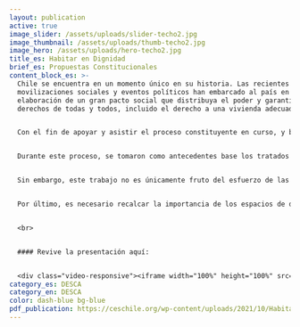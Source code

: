 ```yaml
---
layout: publication
active: true
image_slider: /assets/uploads/slider-techo2.jpg
image_thumbnail: /assets/uploads/thumb-techo2.jpg
image_hero: /assets/uploads/hero-techo2.jpg
title_es: Habitar en Dignidad
brief_es: Propuestas Constitucionales
content_block_es: >-
  Chile se encuentra en un momento único en su historia. Las recientes
  movilizaciones sociales y eventos políticos han embarcado al país en la
  elaboración de un gran pacto social que distribuya el poder y garantice los
  derechos de todas y todos, incluido el derecho a una vivienda adecuada. 


  Con el fin de apoyar y asistir el proceso constituyente en curso, y basándose en el documento Habitar en dignidad: Hacia el derecho a la vivienda en la nueva constitución y el Compromiso por el habitar en dignidad, los planteamientos que aquí se presentan forman parte de un ciclo de aportes colaborativos que buscan enriquecer las reflexiones de la Convención Constitucional respecto a la incorporación del derecho a una vivienda adecuada. Para esto hemos realizado un esfuerzo por realizar propuestas específicas y concretas, aunque el espíritu de las organizaciones impulsoras es abrir la discusión hacia la comunidad con el objetivo de inspirar futuras reflexiones. 


  Durante este proceso, se tomaron como antecedentes base los tratados e instrumentos internacionales sobre el derecho a una vivienda adecuada, cuyo contenido nos ha servido de marco de referencia para la elaboración de este documento. Asimismo, se tuvo en especial consideración los documentos publicados por el Consejo Nacional de Desarrollo Urbano (CNDU) para vislumbrar los principales desafíos de la política de vivienda y ciudad. Finalmente, también se analizaron diversas experiencias constitucionales a nivel comparado para iluminar nuestras propuestas. 


  Sin embargo, este trabajo no es únicamente fruto del esfuerzo de las organizaciones que impulsan este documento, puesto que su realización ha sido posible gracias al aporte de diversas personas y organizaciones de la sociedad civil. Reconocemos particularmente la contribución de quienes han participado generosamente en diversas reuniones de trabajo que nos permitieron publicar los documentos citados anteriormente, cuyo contenido ha servido de base para la elaboración de estas propuestas. Hemos tenido gratificantes conversaciones con intelectuales, académicos, servidores públicos y organizaciones no gubernamentales que nos han permitido enriquecer nuestras propias reflexiones. 


  Por último, es necesario recalcar la importancia de los espacios de diálogos que hemos sostenido con las comunidades con quienes trabajamos y las diversas organizaciones territoriales con las cuales nos hemos vinculado durante este proceso. Las múltiples conversaciones en encuentros, talleres y entrevistas con dirigentes y dirigentas, reafirman la necesidad de ubicar el derecho a una vivienda adecuada y un hábitat digno en el centro de la nueva Constitución.


  <br>


  #### Revive la presentación aquí:


  <div class="video-responsive"><iframe width="100%" height="100%" src="https://www.youtube.com/embed/Wbu-ALA5W5Y?rel=0&showinfo=0&autohide=1&modestbranding=1" title="YouTube video player" frameborder="0" allow="accelerometer; autoplay; clipboard-write; encrypted-media; gyroscope; picture-in-picture" allowfullscreen style="position:absolute; top:0; left: 0"></iframe></div>
category_es: DESCA
category_en: DESCA
color: dash-blue bg-blue
pdf_publication: https://ceschile.org/wp-content/uploads/2021/10/Habitar-en-Dignidad-Propuestas-Constitucionales.pdf
---
```

